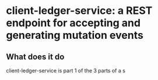 # client-ledger-service: a REST endpoint for accepting and generating mutation events

## What does it do

client-ledger-service is part 1 of the 3 parts of a s
